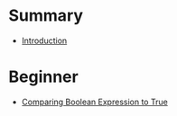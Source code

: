 # Summary

- [Introduction](./index.md)

# Beginner

- [Comparing Boolean Expression to True](./beginner/compare-boolean-to-true.md)
